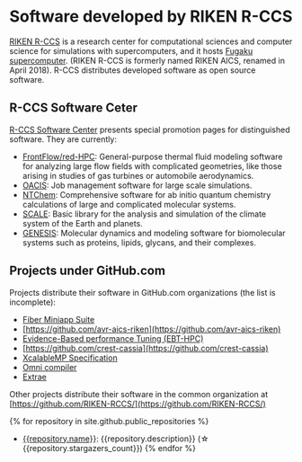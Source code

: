 # Software developed by RIKEN R-CCS

[RIKEN R-CCS](http://www.r-ccs.riken.jp/en) is a research center for computational sciences and computer science for simulations with supercomputers, and it hosts [Fugaku supercomputer](https://www.r-ccs.riken.jp/en/fugaku/). (RIKEN R-CCS is formerly named RIKEN AICS, renamed in April 2018).  R-CCS distributes developed software as open source software.

## R-CCS Software Ceter

[R-CCS Software Center](https://www.r-ccs.riken.jp/software_center/) presents special promotion pages for distinguished software.  They are currently:

* [FrontFlow/red-HPC](https://www.r-ccs.riken.jp/software_center/software/frontflow-red-hpc/overview/): General-purpose thermal fluid modeling software for analyzing large flow fields with complicated geometries, like those arising in studies of gas turbines or automobile aerodynamics.
* [OACIS](https://www.r-ccs.riken.jp/software_center/software/oacis/overview/): Job management software for large scale simulations.
* [NTChem](https://www.r-ccs.riken.jp/software_center/software/ntchem/overview/): Comprehensive software for ab initio quantum chemistry calculations of large and complicated molecular systems.
* [SCALE](https://www.r-ccs.riken.jp/software_center/software/scale/overview/): Basic library for the analysis and simulation of the climate system of the Earth and planets.
* [GENESIS](https://www.r-ccs.riken.jp/software_center/software/genesis/overview/): Molecular dynamics and modeling software for biomolecular systems such as proteins, lipids, glycans, and their complexes.

## Projects under GitHub.com

Projects distribute their software in GitHub.com organizations (the list is incomplete):

* [Fiber Miniapp Suite](http://fiber-miniapp.github.io)
* [https://github.com/avr-aics-riken](https://github.com/avr-aics-riken)
* [Evidence-Based performance Tuning (EBT-HPC)](https://github.com/ebt-hpc)
* [https://github.com/crest-cassia](https://github.com/crest-cassia)
* [XcalableMP Specification](https://github.com/XcalableMP/Specification)
* [Omni compiler](https://github.com/omni-compiler/omni-compiler)
* [Extrae](https://github.com/bsc-performance-tools/extrae) 

Other projects distribute their software in the common organization at
[https://github.com/RIKEN-RCCS/](https://github.com/RIKEN-RCCS/)

{% for repository in site.github.public_repositories %}
* [{{repository.name}}]({{repository.html_url}}): {{repository.description}} (☆ {{repository.stargazers_count}})
{% endfor %}
